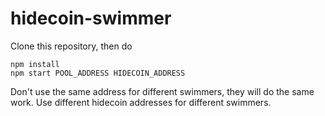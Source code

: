 # hidecoin-swimmer

Clone this repository, then do
```
npm install
npm start POOL_ADDRESS HIDECOIN_ADDRESS
```
Don't use the same address for different swimmers, they will do the same work. Use different hidecoin addresses for different swimmers.
